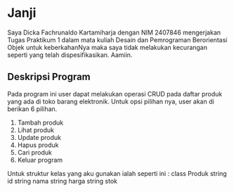 # Janji
Saya Dicka Fachrunaldo Kartamiharja dengan NIM 2407846 mengerjakan Tugas Praktikum 1 dalam mata kuliah Desain dan Pemrograman Berorientasi Objek untuk keberkahanNya maka saya tidak melakukan kecurangan seperti yang telah dispesifikasikan. Aamiin.

## Deskripsi Program
Pada program ini user dapat melakukan operasi CRUD pada daftar produk yang ada di toko barang elektronik. Untuk opsi pilihan nya, user akan di berikan 6 pilihan.
1. Tambah produk
2. Lihat produk
3. Update produk
4. Hapus produk
5. Cari produk
6. Keluar program

Untuk struktur kelas yang aku gunakan ialah seperti ini :
class Produk
        string id
        string nama
        string harga
        string stok

